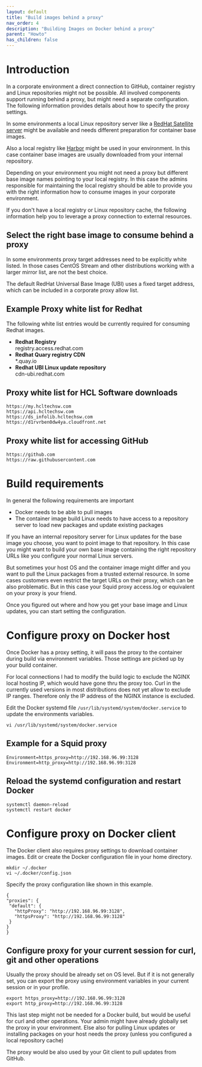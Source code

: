 ```yaml
---
layout: default
title: "Build images behind a proxy"
nav_order: 4
description: "Building Images on Docker behind a proxy"
parent: "Howto"
has_children: false
---
```


# Introduction

In a corporate environment a direct connection to GitHub, container registry and Linux repositories might not be possible.
All involved components support running behind a proxy, but might need a separate configuration.
The following information provides details about how to specify the proxy settings.

In some environments a local Linux repository server like a [RedHat Satellite server](https://www.redhat.com/en/technologies/management/satellite)
might be available and needs different preparation for container base images.

Also a local registry like [Harbor](https://goharbor.io/) might be used in your environment.
In this case container base images are usually downloaded from your internal repository.

Depending on your environment you might not need a proxy but different base image names pointing to your local registry.
In this case the admins responsible for maintaining the local registry should be able to provide you with the right information how to consume images in your corporate environment.

If you don't have a local registry or Linux repository cache, the following information help you to leverage a proxy connection to external resources.

## Select the right base image to consume behind a proxy

In some environments proxy target addresses need to be explicitly white listed.
In those cases CentOS Stream and other distributions working with a larger mirror list, are not the best choice.

The default RedHat Universal Base Image (UBI) uses a fixed target address, which can be included in a corporate proxy allow list.

## Example Proxy white list for Redhat

The following white list entries would be currently required for consuming Redhat images.

- **Redhat Registry**  
  registry.access.redhat.com
- **Redhat Quary registry CDN**  
  *.quay.io
- **Redhat UBI Linux update repository**  
  cdn-ubi.redhat.com

## Proxy white list for HCL Software downloads

```
https://my.hcltechsw.com
https://api.hcltechsw.com
https://ds_infolib.hcltechsw.com
https://d1rvrben0dw4ya.cloudfront.net
```

## Proxy white list for accessing GitHub

```
https://github.com
https://raw.githubusercontent.com
```


# Build requirements

In general the following requirements are important

- Docker needs to be able to pull images
- The container image build Linux needs to have access to a repository server to load new packages and update existing packages

If you have an internal repository server for Linux updates for the base image you choose, you want to point image to that repository.
In this case you might want to build your own base image containing the right repository URLs like you configure your normal Linux servers.

But sometimes your host OS and the container image might differ and you want to pull the Linux packages from a trusted external resource.
In some cases customers even restrict the target URLs on their proxy, which can be also problematic.
But in this case your Squid proxy access.log or equivalent on your proxy is your friend.

Once you figured out where and how you get your base image and Linux updates, you can start setting the configuration.

# Configure proxy on Docker host

Once Docker has a proxy setting, it will pass the proxy to the container during build via environment variables.
Those settings are picked up by your build container.

For local connections I had to modify the build logic to exclude the NGINX local hosting IP, which would have gone thru the proxy too.
Curl in the currently used versions in most distributions does not yet allow to exclude IP ranges.
Therefore only the IP address of the NGINX instance is excluded.

Edit the Docker systemd file `/usr/lib/systemd/system/docker.service` to update the environments variables.

```
vi /usr/lib/systemd/system/docker.service
```

## Example for a Squid proxy

```
Environment=https_proxy=http://192.168.96.99:3128
Environment=http_proxy=http://192.168.96.99:3128
```

## Reload the systemd configuration and restart Docker

```
systemctl daemon-reload
systemctl restart docker
```

# Configure proxy on Docker client

The Docker client also requires proxy settings to download container images.
Edit or create the Docker configuration file in your home directory.

```
mkdir ~/.docker
vi ~/.docker/config.json
```

Specify the proxy configuration like shown in this example.

```
{
"proxies": {
 "default": {
   "httpProxy": "http://192.168.96.99:3128",
   "httpsProxy": "http://192.168.96.99:3128"
 }
}
}
```

## Configure proxy for your current session for curl, git and other operations

Usually the proxy should be already set on OS level.
But if it is not generally set, you can export the proxy using environment variables in your current session or in your profile.

```
export https_proxy=http://192.168.96.99:3128
export http_proxy=http://192.168.96.99:3128
```


This last step might not be needed for a Docker build, but would be useful for curl and other operations.
Your admin might have already globally set the proxy in your environment.
Else also for pulling Linux updates or installing packages on your host needs the proxy (unless you configured a local repository cache)

The proxy would be also used by your Git client to pull updates from GitHub.
